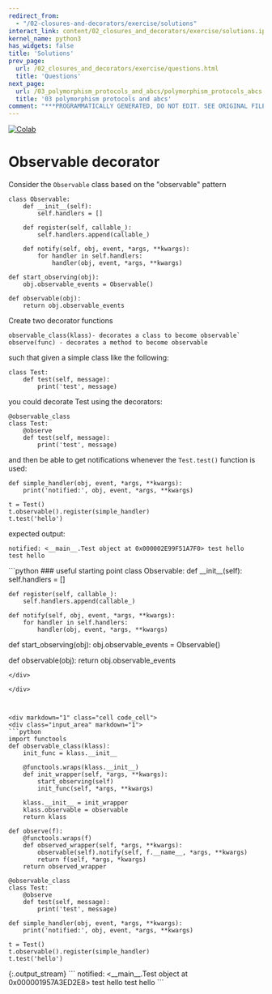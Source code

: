 ```yaml
---
redirect_from:
  - "/02-closures-and-decorators/exercise/solutions"
interact_link: content/02_closures_and_decorators/exercise/solutions.ipynb
kernel_name: python3
has_widgets: false
title: 'Solutions'
prev_page:
  url: /02_closures_and_decorators/exercise/questions.html
  title: 'Questions'
next_page:
  url: /03_polymorphism_protocols_and_abcs/polymorphism_protocols_abcs.html
  title: '03 polymorphism protocols and abcs'
comment: "***PROGRAMMATICALLY GENERATED, DO NOT EDIT. SEE ORIGINAL FILES IN /content***"
---
```

<a href="https://colab.research.google.com/github/aviadr1/learn-advanced-python/blob/master/content/02_closures_and_decorators/exercise/solutions.ipynb" target="_blank">
<img src="https://colab.research.google.com/assets/colab-badge.svg" 
     title="Open this file in Google Colab" alt="Colab"/>
</a>




# Observable decorator

Consider the `Observable` class based on the "observable" pattern
```
class Observable:
    def __init__(self):
        self.handlers = []
    
    def register(self, callable_):
        self.handlers.append(callable_)
        
    def notify(self, obj, event, *args, **kwargs):
        for handler in self.handlers:
            handler(obj, event, *args, **kwargs)
            
def start_observing(obj):
    obj.observable_events = Observable()

def observable(obj):
    return obj.observable_events
```

Create two decorator functions 
```
observable_class(klass)- decorates a class to become observable`
observe(func) - decorates a method to become observable
```

such that given a simple class like the following:
```
class Test:
    def test(self, message):
        print('test', message)
```

you could decorate Test using the decorators:
```
@observable_class
class Test:
    @observe
    def test(self, message):
        print('test', message)
```

and then be able to get notifications whenever the `Test.test()` function is used:

```
def simple_handler(obj, event, *args, **kwargs):
    print('notified:', obj, event, *args, **kwargs)
    
t = Test()
t.observable().register(simple_handler)
t.test('hello')
```

expected output:
```
notified: <__main__.Test object at 0x000002E99F51A7F0> test hello
test hello
```



<div markdown="1" class="cell code_cell">
<div class="input_area" markdown="1">
```python
### useful starting point
class Observable:
    def __init__(self):
        self.handlers = []
    
    def register(self, callable_):
        self.handlers.append(callable_)
        
    def notify(self, obj, event, *args, **kwargs):
        for handler in self.handlers:
            handler(obj, event, *args, **kwargs)
            
def start_observing(obj):
    obj.observable_events = Observable()

def observable(obj):
    return obj.observable_events
    

```
</div>

</div>



<div markdown="1" class="cell code_cell">
<div class="input_area" markdown="1">
```python
import functools
def observable_class(klass):
    init_func = klass.__init__
    
    @functools.wraps(klass.__init__)
    def init_wrapper(self, *args, **kwargs):
        start_observing(self)
        init_func(self, *args, **kwargs)
    
    klass.__init__ = init_wrapper
    klass.observable = observable
    return klass

def observe(f):
    @functools.wraps(f)
    def observed_wrapper(self, *args, **kwargs):
        observable(self).notify(self, f.__name__, *args, **kwargs)
        return f(self, *args, *kwargs)
    return observed_wrapper

@observable_class
class Test:
    @observe
    def test(self, message):
        print('test', message)

def simple_handler(obj, event, *args, **kwargs):
    print('notified:', obj, event, *args, **kwargs)
    
t = Test()
t.observable().register(simple_handler)
t.test('hello')

```
</div>

<div class="output_wrapper" markdown="1">
<div class="output_subarea" markdown="1">
{:.output_stream}
```
notified: <__main__.Test object at 0x000001957A3ED2E8> test hello
test hello
```
</div>
</div>
</div>

